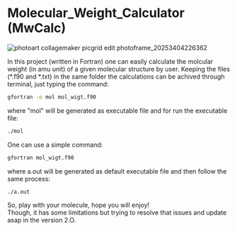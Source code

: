 # Molecular_Weight_Calculator (MwCalc)
![photoart collagemaker picgrid edit photoframe_20253404226362](https://github.com/user-attachments/assets/d4cf1097-e8c2-400d-a35e-3861f0bc1a69)

In this project (written in Fortran) one can easily calculate the molcular weight (in amu unit) of a given molecular structure by user. Keeping the files (*.f90 and *.txt) in the same folder the calculations can be achived through terminal, just typing the command:
```sh
gfortran -o mol mol_wigt.f90
```
 where "mol" will be generated as executable file and for run the executable file:
 ```sh
./mol
```
One can use a simple command:
```sh
gfortran mol_wigt.f90
```
where a.out will be generated as default executable file and then follow the same process:
```sh
./a.out
```
So, play with your molecule, hope you will enjoy! \
Though, it has some limitations but trying to resolve that issues and update asap in the version 2.O.
